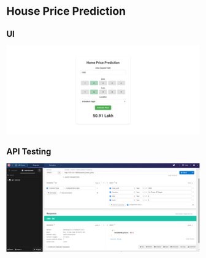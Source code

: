 # House Price Prediction

## UI

![UI](https://github.com/gopikrishnannm/HousePricePrediction/blob/main/client/UI/House_Price_Prediction.png)

## API Testing

![API Testing](https://github.com/gopikrishnannm/HousePricePrediction/blob/main/client/UI/API%20Testing.png)

